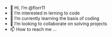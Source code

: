 - 👋 Hi, I’m @florr11
- 👀 I’m interested in lerning to code
- 🌱 I’m currently learning the basis of coding
- 💞️ I’m looking to collaborate on solving projects
- 📫 How to reach me ...

<!---
florr11/florr11 is a ✨ special ✨ repository because its `README.md` (this file) appears on your GitHub profile.
You can click the Preview link to take a look at your changes.
--->
